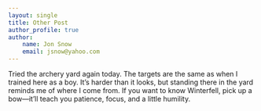 ```yaml
---
layout: single
title: Other Post
author_profile: true
author:
    name: Jon Snow
    email: jsnow@yahoo.com
---
```


Tried the archery yard again today. The targets are the same as when I trained here as a boy. It’s harder than it looks, but standing there in the yard reminds me of where I come from. If you want to know Winterfell, pick up a bow—it’ll teach you patience, focus, and a little humility.